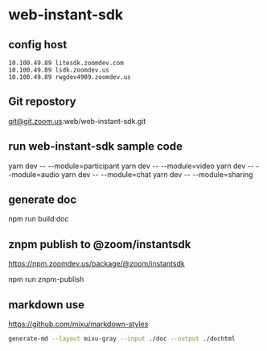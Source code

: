 # web-instant-sdk

## config host
```
10.100.49.89 litesdk.zoomdev.com
10.100.49.89 lsdk.zoomdev.us
10.100.49.89 rwgdev4989.zoomdev.us
```

## Git repostory
git@git.zoom.us:web/web-instant-sdk.git

## run web-instant-sdk sample code
yarn dev -- --module=participant
yarn dev -- --module=video
yarn dev -- --module=audio
yarn dev -- --module=chat
yarn dev -- --module=sharing

## generate doc
npm run build:doc

## znpm publish to @zoom/instantsdk
https://npm.zoomdev.us/package/@zoom/instantsdk

npm run znpm-publish


## markdown use
https://github.com/mixu/markdown-styles
```bash
generate-md --layout mixu-gray --input ./doc --output ./dochtml

```